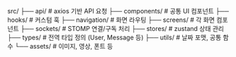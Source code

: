 src/
├── api/ # axios 기반 API 요청
├── components/ # 공통 UI 컴포넌트
├── hooks/ # 커스텀 훅
├── navigation/ # 화면 라우팅
├── screens/ # 각 화면 컴포넌트
├── sockets/ # STOMP 연결/구독 처리
├── stores/ # zustand 상태 관리
├── types/ # 전역 타입 정의 (User, Message 등)
├── utils/ # 날짜 포맷, 공통 함수
└── assets/ # 이미지, 영상, 폰트 등
